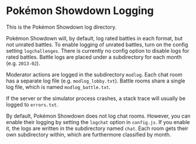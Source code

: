 Pokémon Showdown Logging
========================================================================

This is the Pokémon Showdown log directory.

Pokémon Showdown will, by default, log rated battles in each format, but not unrated
battles. To enable logging of unrated battles, turn on the config setting `logchallenges`.
There is currently no config option to disable logs for rated battles.
Battle logs are placed under a subdirectory for each month (e.g. `2013-02`).

Moderator actions are logged in the subdirectory `modlog`.
Each chat room has a separate log file (e.g. `modlog_lobby.txt`).
Battle rooms share a single log file, which is named `modlog_battle.txt`.

If the server or the simulator process crashes, a stack trace will
usually be logged to `errors.txt`.

By default, Pokémon Showdown does not log chat rooms. However, you can
enable their logging by setting the `logchat` option in `config.js`.
If you enable it, the logs are written in the subdirectory named `chat`.
Each room gets their own subdirectory within, which are furthermore classified by month.

